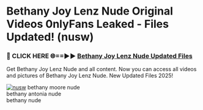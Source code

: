 # Bethany Joy Lenz Nude Original Videos 0nlyFans Leaked - Files Updated! (nusw)

<h3>🔴 CLICK HERE 🌐==►► <a href="https://tinyurl.com/4mcuefdz" rel="nofollow">Bethany Joy Lenz Nude Updated Files</a></h3>

Get Bethany Joy Lenz Nude and all content. Now you can access all videos and pictures of Bethany Joy Lenz Nude. New Updated Files 2025!

[![nusw](https://i.imgur.com/StAQSOY.gif)](https://tinyurl.com/4mcuefdz)
bethany moore nude<br>
bethany antonia nude<br>
bethany nude